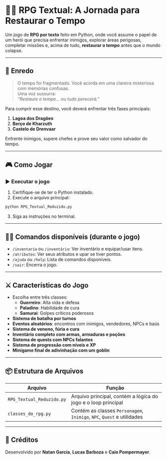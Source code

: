 
# 🧙‍♂️ RPG Textual: A Jornada para Restaurar o Tempo

Um jogo de **RPG por texto** feito em Python, onde você assume o papel de um herói que precisa enfrentar inimigos, explorar áreas perigosas, completar missões e, acima de tudo, **restaurar o tempo** antes que o mundo colapse.

---

## 📖 Enredo

> O tempo foi fragmentado. Você acorda em uma clareira misteriosa com memórias confusas.  
> Uma voz sussurra:  
> *“Restaure o tempo… ou tudo perecerá.”*

Para cumprir esse destino, você deverá enfrentar três fases principais:
1. **Lagoa dos Dragões**  
2. **Berço de Kharzuth**  
3. **Castelo de Drenvaar**  

Enfrente inimigos, supere chefes e prove seu valor como salvador do tempo.

---

## 🎮 Como Jogar

### ▶️ Executar o jogo

1. Certifique-se de ter o Python instalado.
2. Execute o arquivo principal:

```bash
python RPG_Textual_Reduzido.py
```

3. Siga as instruções no terminal.

---

## 🧑‍💻 Comandos disponíveis (durante o jogo)

- `/inventario` ou `/inventário`: Ver inventário e equipar/usar itens.
- `/atributos`: Ver seus atributos e upar se tiver pontos.
- `/ajuda` ou `/help`: Lista de comandos disponíveis.
- `/sair`: Encerra o jogo.

---

## ⚔️ Características do Jogo

- Escolha entre três classes:
  - **Guerreiro**: Alta vida e defesa
  - **Paladino**: Habilidade de cura
  - **Samurai**: Golpes críticos poderosos
- **Sistema de batalha por turnos**
- **Eventos aleatórios**: encontros com inimigos, vendedores, NPCs e baús
- **Sistema de veneno, fúria e cura**
- **Inventário completo com armas, armaduras e poções**
- **Sistema de quests com NPCs falantes**
- **Sistema de progressão com níveis e XP**
- **Minigame final de adivinhação com um goblin**

---

## 📦 Estrutura de Arquivos

| Arquivo                    | Função                                                                 |
|----------------------------|------------------------------------------------------------------------|
| `RPG_Textual_Reduzido.py` | Arquivo principal, contém a lógica do jogo e o loop principal          |
| `classes_do_rpg.py`       | Contém as classes `Personagem`, `Inimigo`, `NPC`, `Quest` e utilidades |

---

## 👥 Créditos

Desenvolvido por **Natan Garcia**, **Lucas Barboza** e **Caio Pompermayer**.
